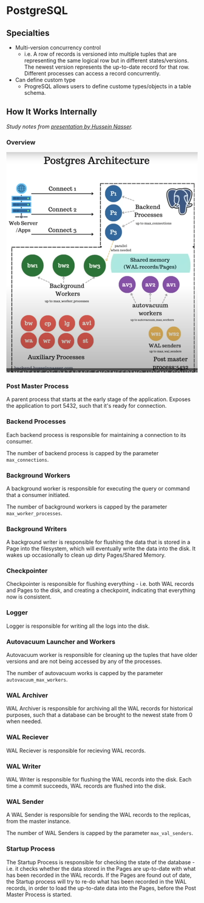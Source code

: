 # PostgreSQL

## Specialties

* Multi-version concurrency control
    * i.e. A row of records is versioned into multiple tuples that are representing the same logical row but in different states/versions. The newest version represents the up-to-date record for that row. Different processes can access a record concurrently.
* Can define custom type
    * ProgreSQL allows users to define custome types/objects in a table schema.

## How It Works Internally

_Study notes from [presentation by Hussein Nasser](https://youtu.be/Q56kljmIN14?si=zSISqnNQNV-7KUJe)._

### Overview

![postgres-architecture](../images/postgres-architecture.png)

### Post Master Process

A parent process that starts at the early stage of the application. Exposes the application to port 5432, such that it's ready for connection.

### Backend Processes

Each backend process is responsible for maintaining a connection to its consumer.

The number of backend process is capped by the parameter `max_connections`.

### Background Workers

A background worker is responsible for executing the query or command that a consumer initiated.

The number of background workers is capped by the parameter `max_worker_processes`.

### Background Writers

A background writer is responsible for flushing the data that is stored in a Page into the filesystem, which will eventually write the data into the disk. It wakes up occasionally to clean up dirty Pages/Shared Memory.

### Checkpointer

Checkpointer is responsible for flushing everything - i.e. both WAL records and Pages to the disk, and creating a checkpoint, indicating that everything now is consistent.

### Logger

Logger is responsible for writing all the logs into the disk.

### Autovacuum Launcher and Workers

Autovacuum worker is responsible for cleaning up the tuples that have older versions and are not being accessed by any of the processes.

The number of autovacuum works is capped by the parameter `autovacuum_max_workers`.

### WAL Archiver

WAL Archiver is responsible for archiving all the WAL records for historical purposes, such that a database can be brought to the newest state from 0 when needed.

### WAL Reciever

WAL Reciever is responsible for recieving WAL records.

### WAL Writer

WAL Writer is responsible for flushing the WAL records into the disk. Each time a commit succeeds, WAL records are flushed into the disk.

### WAL Sender

A WAL Sender is responsible for sending the WAL records to the replicas, from the master instance.

The number of WAL Senders is capped by the parameter `max_val_senders`.

### Startup Process

The Startup Process is responsible for checking the state of the database - i.e. it checks whether the data stored in the Pages are up-to-date with what has been recorded in the WAL records. If the Pages are found out of date, the Startup process will try to re-do what has been recorded in the WAL records, in order to load the up-to-date data into the Pages, before the Post Master Process is started.

